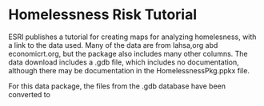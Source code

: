 # Homelessness Risk Tutorial

ESRI publishes a tutorial for creating maps for analyzing homelesness, with a link to the data used. Many of the data are from  lahsa,org abd economicrt.org, but the package also includes many other columns. The data download includes a .gdb file, which includes no documentation, although there may be documentation in the HomelessnessPkg.ppkx file.

For this data package, the files from the .gdb database have been converted to 
